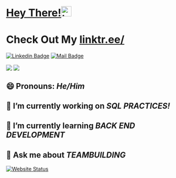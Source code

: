 # [Hey There!](https://jacksonrgoodman.github.io)<img src="https://user-images.githubusercontent.com/1303154/88677602-1635ba80-d120-11ea-84d8-d263ba5fc3c0.gif" width="28px" alt="hi">
# Check Out My [linktr.ee/](https://linktr.ee/jacksonrgoodman)

[![Linkedin Badge](https://img.shields.io/badge/-Jackson-0e76a8?style=flat&labelColor=0e76a8&logo=linkedin&logoColor=white)](https://www.https://www.linkedin.com/in/jacksonrgoodman/)
[![Mail Badge](https://img.shields.io/badge/-jacksonrgoodman@gmail.com-c0392b?style=flat&labelColor=c0392b&logo=gmail&logoColor=white)](mailto:jacksonrgoodman@gmail.com)

<div>
<a>
  <img align="center" src="https://github-readme-stats-sandy-five.vercel.app/api/top-langs/?username=jacksonrgoodman&theme=blue-green&exclude_repo=PoKi-Practice,jacksonrgoodman.github.io&layout=compact" />
</a>
<a>
  <img align="center" src="https://github-readme-stats-sandy-five.vercel.app/api?username=jacksonrgoodman&theme=blue-green" />
</a>

<!--
**jacksonrgoodman/jacksonrgoodman** is a ✨ _special_ ✨ repository because its `README.md` (this file) appears on your GitHub profile.

Here are some ideas to get you started:
-->
##  😄 Pronouns: *He/Him*
##  🔭 I’m currently working on *SQL PRACTICES!*
##  🌱 I’m currently learning *BACK END DEVELOPMENT*
##  💬 Ask me about *TEAMBUILDING*

[![Website Status](https://img.shields.io/website?label=my%20personal%20website&up_message=online!&url=https%3A%2F%2Fjacksonrgoodman.github.io)](https://jacksonrgoodman.github.io)

</div>
